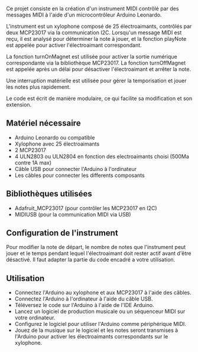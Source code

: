 Ce projet consiste en la création d'un instrument MIDI contrôlé par des messages MIDI à l'aide d'un microcontrôleur Arduino Leonardo. 

L'instrument est un xylophone composé de 25 électroaimants, contrôlés par deux MCP23017 via la communication I2C. 
Lorsqu'un message MIDI est reçu, il est analysé pour déterminer la note à jouer, et la fonction playNote est appelée pour activer l'électroaimant correspondant. 

La fonction turnOnMagnet est utilisée pour activer la sortie numérique correspondante via la bibliothèque MCP23017. 
La fonction turnOffMagnet est appelée après un délai pour désactiver l'électroaimant et arrêter la note. 

Une interruption matérielle est utilisée pour gérer la temporisation et jouer les notes plus rapidement. 

Le code est écrit de manière modulaire, ce qui facilite sa modification et son extension.

## Matériel nécessaire

   - Arduino Leonardo ou compatible
   - Xylophone avec 25 électroaimants
   - 2 MCP23017
   - 4 ULN2803 ou ULN2804 en fonction des electroaimants choisi (500Ma contre 1A max)
   - Câble USB pour connecter l'Arduino à l'ordinateur
   - Les câbles pour connecter les differents composants

## Bibliothèques utilisées

  -  Adafruit_MCP23017 (pour contrôler les MCP23017 en I2C)
  -  MIDIUSB (pour la communication MIDI via USB)

## Configuration de l'instrument

Pour modifier la note de départ, le nombre de notes que l'instrument peut jouer et le temps pendant lequel l'électroaimant doit rester actif avant d'être désactivé. Il faut adapter la partie du code encadré a votre utilisation.

## Utilisation

   - Connectez l'Arduino au xylophone et aux MCP23017 à l'aide des câbles.
   - Connectez l'Arduino à l'ordinateur à l'aide du câble USB.
   - Téléversez le code sur l'Arduino à l'aide de l'IDE Arduino.
   - Lancez un logiciel de production musicale ou un séquenceur MIDI sur votre ordinateur.
   - Configurez le logiciel pour utiliser l'Arduino comme périphérique MIDI.
   - Jouez de la musique sur le logiciel et les notes seront transmises à l'Arduino pour activer les électroaimants correspondants sur le xylophone.

